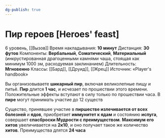 ```yaml
---
dg-publish: true
---
```

# Пир героев [Heroes' feast]
6 уровень, [[Вызов]]
Время накладывания: **10 минут**
Дистанция: **30 футов**
Компоненты: **Вербальный**, **Соматический**, **Материальный** (инкрустированная драгоценными камнями чаша, стоящая как минимум 1000 зм, расходуемая заклинанием)
Длительность: **Мгновенно**
Классы: [[Бард]], [[Друид]], [[Жрец]]
Источник: «Player's handbook»

Вы организовываете **шикарный пир**, включая великолепные пищу и питьё. **Пир** длится **1 час**, и исчезает по прошествии этого времени. Положительные эффекты вступают в силу только по прошествии часа. В **пире** могут принимать участие до 12 существ

Существо, принявшее участие в **пиршестве излечивается от всех болезней** и **ядов**, приобретает **иммунитет к ядам** и состоянию **испуга**, совершает **спасброски Мудрости с преимуществом**. **Максимум его хитов** увеличивается на **2к10**, и оно получает такое же количество **хитов**. Преимущества длятся **24 часа**